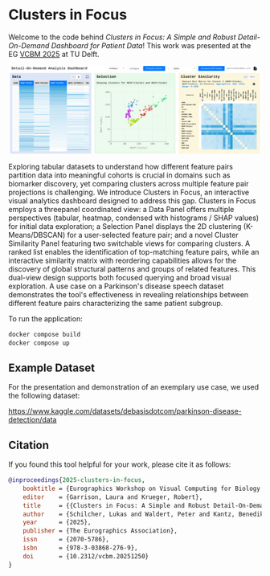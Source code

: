 # Clusters in Focus

Welcome to the code behind _Clusters in Focus: A Simple and Robust Detail-On-Demand Dashboard for Patient Data_!
This work was presented at the EG [VCBM 2025](https://conferences.eg.org/vcbm2025/) at TU Delft.

![Clusters in Focus Preview](./screenshot.png)

Exploring tabular datasets to understand how different feature pairs partition data into meaningful cohorts is crucial in domains such as biomarker discovery, yet comparing clusters across multiple feature pair projections is challenging. We introduce Clusters in Focus, an interactive visual analytics dashboard designed to address this gap. Clusters in Focus employs a threepanel coordinated view: a Data Panel offers multiple perspectives (tabular, heatmap, condensed with histograms / SHAP values) for initial data exploration; a Selection Panel displays the 2D clustering (K-Means/DBSCAN) for a user-selected feature pair; and a novel Cluster Similarity Panel featuring two switchable views for comparing clusters. A ranked list enables the identification of top-matching feature pairs, while an interactive similarity matrix with reordering capabilities allows for the discovery of global structural patterns and groups of related features. This dual-view design supports both focused querying and broad visual exploration. A use case on a Parkinson's disease speech dataset demonstrates the tool's effectiveness in revealing relationships between different feature pairs characterizing the same patient subgroup.

To run the application:

```bash
docker compose build
docker compose up
```

## Example Dataset

For the presentation and demonstration of an exemplary use case, we used the following dataset:

https://www.kaggle.com/datasets/debasisdotcom/parkinson-disease-detection/data

## Citation

If you found this tool helpful for your work, please cite it as follows:

```bibtex
@inproceedings{2025-clusters-in-focus,
	booktitle = {Eurographics Workshop on Visual Computing for Biology and Medicine},
	editor    = {Garrison, Laura and Krueger, Robert},
	title     = {{Clusters in Focus: A Simple and Robust Detail-On-Demand Dashboard for Patient Data}},
	author    = {Schilcher, Lukas and Waldert, Peter and Kantz, Benedikt and Schreck, Tobias},
	year      = {2025},
	publisher = {The Eurographics Association},
	issn      = {2070-5786},
	isbn      = {978-3-03868-276-9},
	doi       = {10.2312/vcbm.20251250}
}
```
